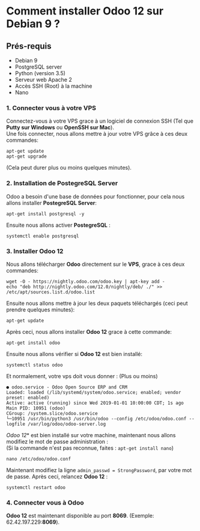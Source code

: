 # Comment installer Odoo 12 sur Debian 9 ?


## Prés-requis
- Debian 9
- PostgreSQL server
- Python (version 3.5)
- Serveur web Apache 2
- Accès SSH (Root) à la machine
- Nano


### 1. Connecter vous à votre VPS

Connectez-vous à votre VPS grace à un logiciel de connexion SSH (Tel que **Putty sur Windows** ou **OpenSSH sur Mac**).<br>
Une fois connecter, nous allons mettre à jour votre VPS grâce à ces deux commandes:<br>
```
apt-get update
apt-get upgrade
``` 
(Cela peut durer plus ou moins quelques minutes).

### 2. Installation de PostegreSQL Server
Odoo a besoin d'une base de données pour fonctionner, pour cela nous allons installer **PostegreSQL Server**:<br>
```
apt-get install postgresql -y
```
Ensuite nous allons activer **PostegreSQL** :
```
systemctl enable postgresql
```

### 3. Installer Odoo 12

Nous allons télécharger **Odoo** directement sur le **VPS**, grace à ces deux commandes:
```
wget -O - https://nightly.odoo.com/odoo.key | apt-key add -
echo "deb http://nightly.odoo.com/12.0/nightly/deb/ ./" >> /etc/apt/sources.list.d/odoo.list
```

Ensuite nous allons mettre à jour les deux paquets téléchargés (ceci peut prendre quelques minutes):
```
apt-get update
```
Après ceci, nous allons installer **Odoo 12** grace à cette commande:
```
apt-get install odoo
```
Ensuite nous allons vérifier si **Odoo 12** est bien installé:
```
systemctl status odoo
```
Et normalement, votre vps doit vous donner : (Plus ou moins)
```
● odoo.service - Odoo Open Source ERP and CRM
Loaded: loaded (/lib/systemd/system/odoo.service; enabled; vendor preset: enabled)
Active: active (running) since Wed 2019-01-01 10:00:00 CDT; 1s ago
Main PID: 10951 (odoo)
CGroup: /system.slice/odoo.service
└─10951 /usr/bin/python3 /usr/bin/odoo --config /etc/odoo/odoo.conf --logfile /var/log/odoo/odoo-server.log
```
*Odoo 12** est bien installé sur votre machine, maintenant nous allons modifiez le mot de passe administration :<br> (Si la commande n'est pas reconnue, faites : ```apt-get install nano```)
```
nano /etc/odoo/odoo.conf
```
Maintenant modifiez la ligne ```admin_passwd = StrongPassword```, par votre mot de passe.
Après ceci, relancez **Odoo 12** :
```
systemctl restart odoo
```

### 4. Connecter vous à Odoo
**Odoo 12** est maintenant disponible au port **8069**. (Exemple: 62.42.197.229:**8069**).


